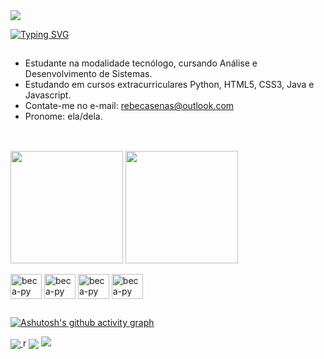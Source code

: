 <div>
<!-- animação (para gerar um novo acesse: https://capsule-render.vercel.app/   ) -->
  <img widht=100% src="https://capsule-render.vercel.app/api?type=venom&height=169&color=dda74b&text=Olá!%20Sou%20a%20Rebeca%20Sena&reversal=false&fontColor=df4b66&fontSize=40&fontAlignY=50&descAlign=60">

<!-- Frase em loop (site para gerar um novo:  https://readme-typing-svg.herokuapp.com/demo/?font=arial&color=F75C11&lines=Estagiaria+em+produtos+digitais+na+Natura+%26+Co  ) -->
[![Typing SVG](https://readme-typing-svg.herokuapp.com?font=arial&pause=1000&color=F75C11&width=435&lines=Estagiaria+em+produtos+digitais+na+Natura+%26+Co)](https://git.io/typing-svg)
</div>

##

- Estudante na modalidade tecnólogo, cursando Análise e Desenvolvimento de Sistemas.
- Estudando em cursos extracurriculares Python, HTML5, CSS3, Java e Javascript.
- Contate-me no e-mail: rebecasenas@outlook.com
- Pronome: ela/dela.
##
<br>
<div style="display: inline-block;>
  
<!-- Contador star, commits etc. -->
  <a href="https://github.com/Rebecasenas">
    <img align="center" height="180em" src="https://github-readme-stats.vercel.app/api?username=rebecasenas&hide=contribs&show_icons=true&theme=onedark&include_all_commits-true&count_private-true"/>
<!-- Linguagens mais usadas-->
    <img align="center" height="180em" src="https://github-readme-stats.vercel.app/api/top-langs/?username=rebecasenas&theme=onedark"/>
  </a>


  <!-- ícones de linguagens -->
</div>
<div style="display: inline-block;"><br>
  <img align="center" alt="beca-py" height="40" width="50"  src="https://cdn.jsdelivr.net/gh/devicons/devicon@latest/icons/python/python-original.svg" />
  <img align="center" alt="beca-py" height="40" width="50" src="https://cdn.jsdelivr.net/gh/devicons/devicon@latest/icons/css3/css3-original.svg" />
  <img align="center" alt="beca-py" height="40" width="50" src="https://cdn.jsdelivr.net/gh/devicons/devicon@latest/icons/html5/html5-original.svg" />
  <img align="center" alt="beca-py" height="40" width="50" src="https://cdn.jsdelivr.net/gh/devicons/devicon@latest/icons/javascript/javascript-original.svg" />
</div>

##
<!-- Gráfico. Para gerar um novo acesse o tutorial em: https://github.com/Ashutosh00710/github-readme-activity-graph?tab=readme-ov-file#how-to-use  ) -->
[![Ashutosh's github activity graph](https://github-readme-activity-graph.vercel.app/graph?username=rebecasenas&bg_color=0d1117&color=ddb141&line=dca74c&point=ea5757&area=true&hide_border=true)](https://github.com/ashutosh00710/github-readme-activity-graph)
<div>


<!-- Redes sociais -->
<div style="display: inline-block;">
  <a href="https://www.instagram.com/red_becka/" target="_blank">
  <img align="center" src="https://img.shields.io/badge/Instagram-E4405F?style=for-the-badge&logo=instagram&logoColor=white" >
</a>r
  <a href="https://www.linkedin.com/in/rebeca-sena-dos-santos-aa9365314/" target="_blank">
  <img align="center" src="https://img.shields.io/badge/LinkedIn-0077B5?style=for-the-badge&logo=linkedin&logoColor=white" >
</a>
</div>


<!-- Animação no footer. para gerar uma nova acesse:  https://capsule-render.vercel.app/   ) -->
  <img widht=100% src="https://capsule-render.vercel.app/api?type=waving&height=169&color=dda74b&reversal=true&fontColor=df4b66&fontSize=40&fontAlignY=50&descAlign=60&section=footer">
</div>
